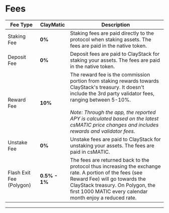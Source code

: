 # Fees


| Fee Type                    | ClayMatic     | Description                                                                                                                                                                                                                                                                                                              |
|-----------------------------|---------------|--------------------------------------------------------------------------------------------------------------------------------------------------------------------------------------------------------------------------------------------------------------------------------------------------------------------------|
| Staking Fee                 | **0%**        | Staking fees are paid directly to the protocol when staking assets. The fees are paid in the native token.                                                                                                                                                                                                               |
| Deposit Fee                 | **0%**        | Deposit fees are paid to ClayStack for staking your assets. The fees are paid in the native token.                                                                                                                                                                                                                       |
| Reward Fee                  | **10%**       | The reward fee is the commission portion from staking rewards towards ClayStack's treasury. It doesn't include the 3rd party validator fees, ranging between 5-10%. _<br/><br/>Note: Through the app, the reported APY is calculated based on the latest csMATIC price changes and includes rewards and validator fees._ |
| Unstake Fee                 | **0%**        | Unstake fees are paid to ClayStack for unstaking your assets. The fees are paid in csMATIC.                                                                                                                                                                                                                              |
| Flash Exit Fee (Polygon) | **0.5% - 1%** | The fees are returned back to the protocol thus increasing the exchange rate. A portion of the fees (see Reward Fee) will go towards the ClayStack treasury. On Polygon, the first 1000 MATIC every calendar month enjoy a reduced rate.                                                                                 |
---
